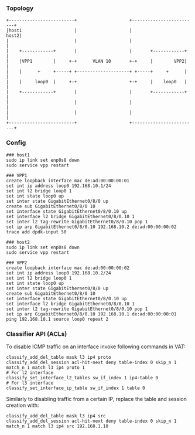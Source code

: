 ### Topology

    +-------------------------+                    +-------------------------+
    |host1                    |                    |                    host2|
    |                         |                    |                         |
    |    +------------+       |                    |       +------------+    |
    |    |VPP1        |     +-+      VLAN 10       +-+     |        VPP2|    |
    |    |      +     +-----+ +--------------------+ +-----+     +      |    |
    |    |     loop0  |     +-+                    +-+     |    loop0   |    |
    |    +------------+       |                    |       +------------+    |
    |                         |                    |                         |
    |                         |                    |                         |  
    +-------------------------+                    +-------------------------+  
    

### Config

    ### host1
    sudo ip link set enp0s8 down
    sudo service vpp restart
    
    ### VPP1
    create loopback interface mac de:ad:00:00:00:01
    set int ip address loop0 192.168.10.1/24
    set int l2 bridge loop0 1
    set int state loop0 up
    set inter state GigabitEthernet0/8/0 up
    create sub GigabitEthernet0/8/0 10
    set interface state GigabitEthernet0/8/0.10 up
    set interface l2 bridge GigabitEthernet0/8/0.10 1
    set inter l2 tag-rewrite GigabitEthernet0/8/0.10 pop 1
    set ip arp GigabitEthernet0/8/0.10 192.168.10.2 de:ad:00:00:00:02
    trace add dpdk-input 50
    
    ### host2
    sudo ip link set enp0s8 down
    sudo service vpp restart
    
    ### VPP2
    create loopback interface mac de:ad:00:00:00:02
    set int ip address loop0 192.168.10.2/24
    set int l2 bridge loop0 1
    set int state loop0 up
    set inter state GigabitEthernet0/8/0 up
    create sub GigabitEthernet0/8/0 10
    set interface state GigabitEthernet0/8/0.10 up
    set interface l2 bridge GigabitEthernet0/8/0.10 1
    set inter l2 tag-rewrite GigabitEthernet0/8/0.10 pop 1
    set ip arp GigabitEthernet0/8/0.10 192.168.10.1 de:ad:00:00:00:01
    ping 192.168.10.1 source loop0 repeat 2
    

### Classifier API (ACLs)

To disable ICMP traffic on an interface invoke following commands in VAT:

    classify_add_del_table mask l3 ip4 proto
    classify_add_del_session acl-hit-next deny table-index 0 skip_n 1 match_n 1 match l3 ip4 proto 1
    # For l2 interface
    classify_set_interface_l2_tables sw_if_index 1 ip4-table 0
    # For l3 interface
    classify_set_interface_ip_table sw_if_index 1 table 0
    

Similarly to disabling traffic from a certain IP, replace the table and session creation with:

    classify_add_del_table mask l3 ip4 src
    classify_add_del_session acl-hit-next deny table-index 0 skip_n 1 match_n 1 match l3 ip4 src 192.168.1.10
